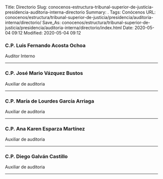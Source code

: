 Title: Directorio
Slug: conocenos-estructura-tribunal-superior-de-justicia-presidencia-auditoria-interna-directorio
Summary: .
Tags: Conócenos
URL: conocenos/estructura/tribunal-superior-de-justicia/presidencia/auditoria-interna/directorio/
Save_As: conocenos/estructura/tribunal-superior-de-justicia/presidencia/auditoria-interna/directorio/index.html
Date: 2020-05-04 09:12
Modified: 2020-05-04 09:12



### C.P. Luis Fernando Acosta Ochoa

Auditor Interno

---

### C.P. José Mario Vázquez Bustos

Auxiliar de auditoria

---

### C.P. María de Lourdes García Arriaga

Auxiliar de auditoria

---

### C.P. Ana Karen Esparza Martínez

Auxiliar de auditoria

---

### C.P. Diego Galván Castillo

Auxiliar de auditoria

---





